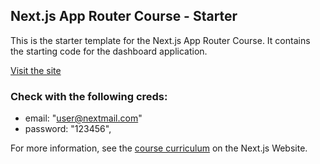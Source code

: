 

## Next.js App Router Course - Starter

This is the starter template for the Next.js App Router Course. It contains the starting code for the dashboard application.

[Visit the site](https://nextjs-dashboard-alpha-roan-90.vercel.app)

### Check with the following creds: 
- email: "user@nextmail.com"
- password: "123456",

For more information, see the [course curriculum](https://nextjs.org/learn) on the Next.js Website.


